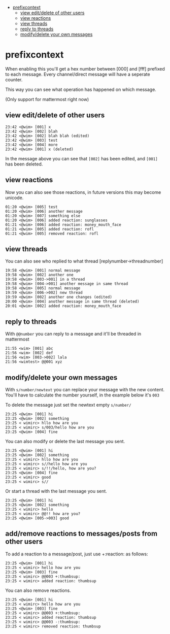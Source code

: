 <!-- TOC -->

- [prefixcontext](#prefixcontext)
    - [view edit/delete of other users](#view-editdelete-of-other-users)
    - [view reactions](#view-reactions)
    - [view threads](#view-threads)
    - [reply to threads](#reply-to-threads)
    - [modify/delete your own messages](#modifydelete-your-own-messages)

<!-- /TOC -->

# prefixcontext

When enabling this you'll get a hex number between [000] and [fff] prefixed to each message.
Every channel/direct message will have a seperate counter.

This way you can see what operation has happened on which message.

(Only support for mattermost right now)

## view edit/delete of other users

```irc
23:42 <@wim> [001] x
23:42 <@wim> [002] blah
23:42 <@wim> [002] blah blah (edited)
23:42 <@wim> [003] test
23:42 <@wim> [004] more
23:42 <@wim> [001] x (deleted)
```

In the message above you can see that `[002]` has been edited, and `[001]` has been deleted.

## view reactions

Now you can also see those reactions, in future versions this may become unicode.

```irc
01:20 <@wim> [005] test
01:20 <@wim> [006] another message
01:20 <@wim> [007] something else
01:20 <@wim> [006] added reaction: sunglasses
01:21 <@wim> [006] added reaction: money_mouth_face
01:21 <@wim> [005] added reaction: rofl
01:21 <@wim> [005] removed reaction: rofl
```

## view threads

You can also see who replied to what thread
[replynumber->threadnumber]

```irc
19:58 <@wim> [001] normal message
19:58 <@wim> [002] another one
19:58 <@wim> [003->001] in a thread
19:58 <@wim> [004->001] another message in same thread
19:58 <@wim> [005] normal message
19:59 <@wim> [006->002] new thread
19:59 <@wim> [002] another one changes (edited)
20:00 <@wim> [004] another message in same thread (deleted)
20:01 <@wim> [002] added reaction: money_mouth_face
```

## reply to threads

With `@@number` you can reply to a message and it'll be threaded in mattermost

```irc
21:55 <wim> [001] abc
21:56 <wim> [002] def
21:56 <wim> [003->002] lala
21:56 <wimtest> @@001 xyz
```

## modify/delete your own messages

With `s/number/newtext` you can replace your message with the new content.
You'll have to calculate the number yourself, in the example below it's `003`

To delete the message just set the newtext empty `s/number/`

```irc
23:25 <@wim> [001] hi
23:25 <@wim> [002] something
23:25 < wimirc> hllo how are you
23:25 < wimirc> s/003/hello how are you
23:25 <@wim> [004] fine
```

You can also modify or delete the last message you sent.

```irc
23:25 <@wim> [001] hi
23:25 <@wim> [002] something
23:25 < wimirc> hllo how are you
23:25 < wimirc> s//hello how are you
23:25 < wimirc> s/!!/hello, how are you?
23:25 <@wim> [004] fine
23:25 < wimirc> good
23:25 < wimirc> s//
```

Or start a thread with the last message you sent.

```irc
23:25 <@wim> [001] hi
23:25 <@wim> [002] something
23:25 < wimirc> hello
23:25 < wimirc> @@!! how are you?
23:25 <@wim> [005->003] good
```

## add/remove reactions to messages/posts from other users

To add a reaction to a message/post, just use +:reaction: as follows:

```irc
23:25 <@wim> [001] hi
23:25 < wimirc> hello how are you
23:25 <@wim> [003] fine
23:25 < wimirc> @@003 +:thumbsup:
23:25 < wimirc> added reaction: thumbsup
```

You can also remove reactions.

```irc
23:25 <@wim> [001] hi
23:25 < wimirc> hello how are you
23:25 <@wim> [003] fine
23:25 < wimirc> @@003 +:thumbsup:
23:25 < wimirc> added reaction: thumbsup
23:25 < wimirc> @@003 -:thumbsup:
23:25 < wimirc> removed reaction: thumbsup
```
